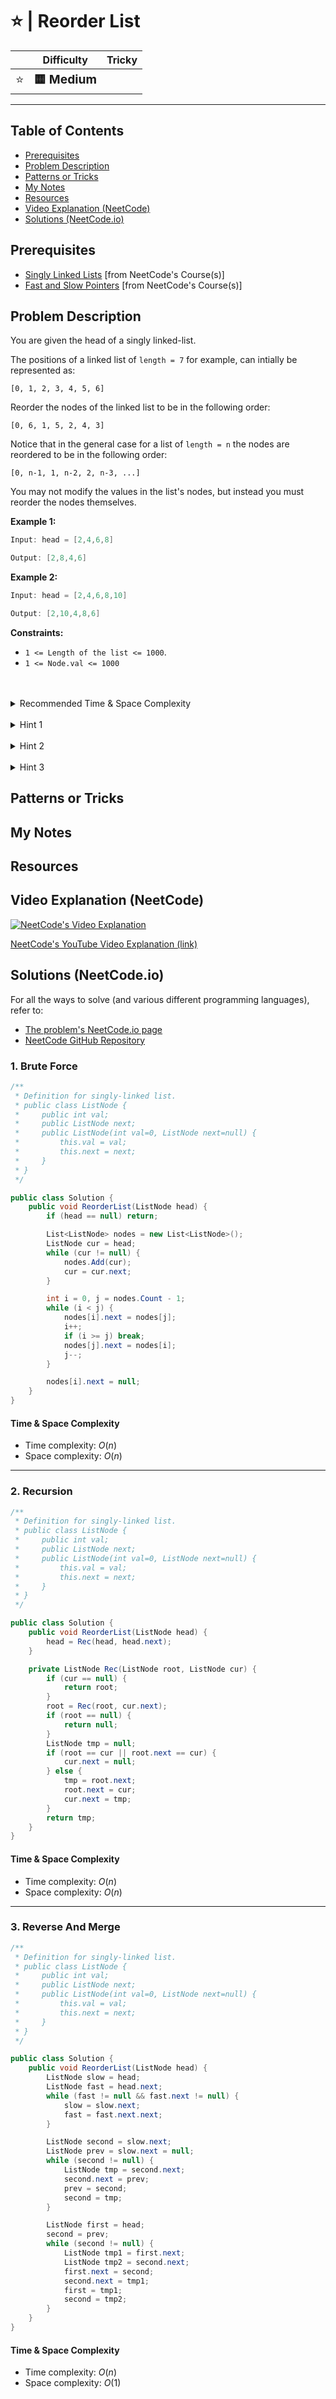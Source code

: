# ⭐ | Reorder List

|   | Difficulty | Tricky |
|---|------------|--------|
| <big>⭐<big> | <big>**🟨 Medium**</big> | <big></big> |


---

## Table of Contents

- [Prerequisites](#prerequisites)
- [Problem Description](#problem-description)
- [Patterns or Tricks](#patterns-or-tricks)
- [My Notes](#my-notes)
- [Resources](#resources)
- [Video Explanation (NeetCode)](#video-explanation-neetcode)
- [Solutions (NeetCode.io)](#solutions-neetcodeio)
    


## Prerequisites
- [Singly Linked Lists](https://neetcode.io/courses/dsa-for-beginners/5) [from NeetCode's Course(s)]
- [Fast and Slow Pointers](https://neetcode.io/courses/advanced-algorithms/5) [from NeetCode's Course(s)]


## Problem Description
You are given the head of a singly linked-list.
    
The positions of a linked list of `length = 7` for example, can intially be represented as:

`[0, 1, 2, 3, 4, 5, 6]`

Reorder the nodes of the linked list to be in the following order:

`[0, 6, 1, 5, 2, 4, 3]`

Notice that in the general case for a list of `length = n` the nodes are reordered to be in the following order:

`[0, n-1, 1, n-2, 2, n-3, ...]`

You may not modify the values in the list's nodes, but instead you must reorder the nodes themselves.

**Example 1:**

```java
Input: head = [2,4,6,8]

Output: [2,8,4,6]
```

**Example 2:**

```java
Input: head = [2,4,6,8,10]

Output: [2,10,4,8,6]
```

**Constraints:**
* `1 <= Length of the list <= 1000`.
* `1 <= Node.val <= 1000`

<br>
<br>
<details class="hint-accordion">  
    <summary>Recommended Time & Space Complexity</summary>
    <p>
    You should aim for a solution with <code>O(n)</code> time and <code>O(1)</code> space, where <code>n</code> is the length of the given list.
    </p>
</details>

<br>
<details class="hint-accordion">  
    <summary>Hint 1</summary>
    <p>
    A brute force solution would be to store the node values of the list in an array, reorder the values, and create a new list. Can you think of a better way? Perhaps you can try reordering the nodes directly in place, avoiding the use of extra space.
    </p>
</details>

<br>
<details class="hint-accordion">  
    <summary>Hint 2</summary>
    <p>
    For example, consider the list <code>[1, 2, 3, 4, 5]</code>. To reorder the list, we connect the first and last nodes, then continue with the second and second-to-last nodes, and so on. Essentially, the list is split into two halves: the first half remains as is, and the second half is reversed and merged with the first half. For instance, <code>[1, 2]</code> will merge with the reversed <code>[5, 4, 3]</code>. Can you figure out a way to implement this reordering process? Maybe dividing the list into two halves could help.
    </p>
</details>

<br>
<details class="hint-accordion">  
    <summary>Hint 3</summary>
    <p>
    We can divide the list into two halves using the fast and slow pointer approach, which helps identify the midpoint of the list. This allows us to split the list into two halves, with the heads labeled as <code>l1</code> and <code>l2</code>. Next, we reverse the second half (<code>l2</code>). After these steps, we proceed to reorder the two lists by iterating through them node by node, updating the next pointers accordingly. 
    </p>
</details>


## Patterns or Tricks
<!-- This section is for any patterns or tricks noticed/spotted when solving the question which we can use as an indication of using the same approach(es) used here when facing another problems somewhat like this. -->

## My Notes


## Resources


## Video Explanation (NeetCode)
[![NeetCode's Video Explanation](https://img.youtube.com/vi/S5bfdUTrKLM/0.jpg)](https://www.youtube.com/watch?v=S5bfdUTrKLM)

[NeetCode's YouTube Video Explanation (link)](https://www.youtube.com/watch?v=S5bfdUTrKLM)


## Solutions (NeetCode.io)
For all the ways to solve (and various different programming languages), refer to:
- [The problem's NeetCode.io page](https://neetcode.io/problems/reorder-linked-list)
- [NeetCode GitHub Repository](https://github.com/neetcode-gh/leetcode)

### 1. Brute Force






```csharp
/**
 * Definition for singly-linked list.
 * public class ListNode {
 *     public int val;
 *     public ListNode next;
 *     public ListNode(int val=0, ListNode next=null) {
 *         this.val = val;
 *         this.next = next;
 *     }
 * }
 */

public class Solution {
    public void ReorderList(ListNode head) {
        if (head == null) return;

        List<ListNode> nodes = new List<ListNode>();
        ListNode cur = head;
        while (cur != null) {
            nodes.Add(cur);
            cur = cur.next;
        }

        int i = 0, j = nodes.Count - 1;
        while (i < j) {
            nodes[i].next = nodes[j];
            i++;
            if (i >= j) break;
            nodes[j].next = nodes[i];
            j--;
        }

        nodes[i].next = null;
    }
}
```




#### Time & Space Complexity

* Time complexity: $O(n)$
* Space complexity: $O(n)$

---

### 2. Recursion






```csharp
/**
 * Definition for singly-linked list.
 * public class ListNode {
 *     public int val;
 *     public ListNode next;
 *     public ListNode(int val=0, ListNode next=null) {
 *         this.val = val;
 *         this.next = next;
 *     }
 * }
 */

public class Solution {
    public void ReorderList(ListNode head) {
        head = Rec(head, head.next);
    }

    private ListNode Rec(ListNode root, ListNode cur) {
        if (cur == null) {
            return root;
        }
        root = Rec(root, cur.next);
        if (root == null) {
            return null;
        }
        ListNode tmp = null;
        if (root == cur || root.next == cur) {
            cur.next = null;
        } else {
            tmp = root.next;
            root.next = cur;
            cur.next = tmp;
        }
        return tmp;
    }
}
```




#### Time & Space Complexity

* Time complexity: $O(n)$
* Space complexity: $O(n)$

---

### 3. Reverse And Merge






```csharp
/**
 * Definition for singly-linked list.
 * public class ListNode {
 *     public int val;
 *     public ListNode next;
 *     public ListNode(int val=0, ListNode next=null) {
 *         this.val = val;
 *         this.next = next;
 *     }
 * }
 */

public class Solution {
    public void ReorderList(ListNode head) {
        ListNode slow = head;
        ListNode fast = head.next;
        while (fast != null && fast.next != null) {
            slow = slow.next;
            fast = fast.next.next;
        }

        ListNode second = slow.next;
        ListNode prev = slow.next = null;
        while (second != null) {
            ListNode tmp = second.next;
            second.next = prev;
            prev = second;
            second = tmp;
        }

        ListNode first = head;
        second = prev;
        while (second != null) {
            ListNode tmp1 = first.next;
            ListNode tmp2 = second.next;
            first.next = second;
            second.next = tmp1;
            first = tmp1;
            second = tmp2;
        }
    }
}
```




#### Time & Space Complexity

* Time complexity: $O(n)$
* Space complexity: $O(1)$
